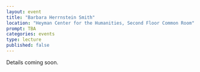 ```yaml
---
layout: event
title: "Barbara Herrnstein Smith"
location: "Heyman Center for the Humanities, Second Floor Common Room"
prompt: TBA
categories: events
type: lecture
published: false
---
```


Details coming soon.

